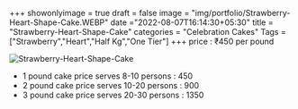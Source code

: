 +++
showonlyimage = true
draft = false
image = "img/portfolio/Strawberry-Heart-Shape-Cake.WEBP"
date ="2022-08-07T16:14:30+05:30"
title = "Strawberry-Heart-Shape-Cake"
categories = "Celebration Cakes"
Tags = ["Strawberry","Heart","Half Kg","One Tier"]
+++
price : ₹450 per pound
<!--more-->
![Strawberry-Heart-Shape-Cake](/img/portfolio/Strawberry-Heart-Shape-Cake.WEBP)
* 1 pound cake price serves 8-10 persons : 450
* 2 pound cake price serves 10-20 persons : 900
* 3 pound cake price serves 20-30 persons : 1350
